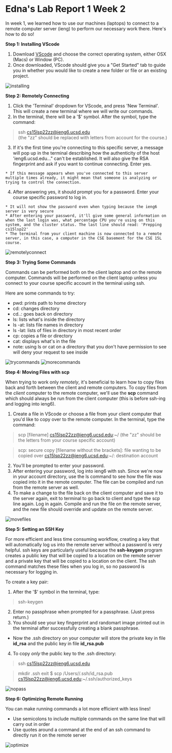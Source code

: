 # Edna's Lab Report 1 Week 2

In week 1, we learned how to use our machines (laptops) to connect to a remote computer server (ieng) to perform our necessary work there. Here's how to do so!

**Step 1: Installing VScode**

1. Download [VScode](https://code.visualstudio.com/) and choose the correct operating system, either OSX (Macs) or Window (PC). 
2. Once downloaded, VScode should give you a "Get Started" tab to guide you in whether you would like to create a new folder or file or an existing project.

![installing](installing.png)


**Step 2: Remotely Connecting**

1. Click the 'Terminal' dropdown for VScode, and press 'New Terminal'. This will create a new terminal where we will write our commands.
2. In the terminal, there will be a '$' symbol. After the symbol, type the command:
> ssh cs15lsp22zz@ieng6.ucsd.edu  
> (the "zz" should be replaced with letters from account for the course.)

3. If it's the first time you're connecting to this specific server, a message will pop up in the terminal describing how the authenticity of the host 'ieng6.ucsd.edu..." can't be established. It will also give the RSA fingerprint and ask if you want to continue connecting. Enter yes.

```
* If this message appears when you've connected to this server multiple times already, it might mean that someone is analyzing or trying to control the connection.
```

4. After answering yes, it should prompt you for a password. Enter your course specific password to log in. 
````
* It will not show the password even when typing because the ieng6 server is very secure
* After entering your password, it'll give some general information on when the last login was, what percentage CPU you're using on this system, and the cluster status. The last line should read: 'Prepping cs15lsp22'
* The terminal from your client machine is now connected to a remote server, in this case, a computer in the CSE basement for the CSE 15L course. 
````

![remotelyconnect](remotelyconnect.png)

**Step 3: Trying Some Commands**

Commands can be performed both on the client laptop and on the remote computer. Commands will be performed on the client laptop unless you connect to your course specific account in the terminal using ssh.

Here are some commands to try:
* pwd: prints path to home directory
* cd: changes directory
* cd..: goes back on directory
* ls: lists what's inside the directory
* ls -at: lists file names in directory
* ls -lat: lists of files in directory in most recent order
* cp: copies a file or directory
* cat: displays what's in the file
* note: using ls or cat on a directory that you don't have permission to see will deny your request to see inside

![trycommands](trycommands.png)
![morecommands](morecommands.png)

**Step 4: Moving Files with scp**

When trying to work only *remotely*, it's beneficial to learn how to copy files back and forth between the client and remote computers. To copy files from the *client* computer to the remote computer, we'll use the **scp** command which should always be run from the client computer (this is before ssh-ing and logging into ieng6).
1. Create a file in VScode or choose a file from your client computer that you'd like to copy over to the remote computer. In the terminal, type the command:
> scp [filename] cs15lsp22zz@ieng6.ucsd.edu:~/
> (the "zz" should be the letters from your course specific account)

> scp: secure copy
> [filename without the brackets]: file wanting to be copied over
> cs15lsp22zz@ieng6.ucsd.edu:~/: destination account

2. You'll be prompted to enter your password.
3. After entering your password, log into ieng6 with ssh. Since we're now in your account directory, use the ls command to see how the file was copied into it in the remote computer. The file can be compiled and run from the remote server as well.
4. To make a change to the file back on the client computer and save it to the server again, exit to terminal to go back to client and type the scp line again. Log in again. Compile and run the file on the remote server, and the new file should override and update on the remote server. 

![movefiles](movefiles.png)

**Step 5: Setting an SSH Key**

For more efficient and less time consuming workflow, creating a key that will automatically log us into the remote server without a password is very helpful. ssh keys are particularly useful because the **ssh-keygen** program creates a public key that will be copied to a location on the remote server and a private key that will be copied to a location on the client. The ssh command matches these files when you log in, so no password is necessary for logging in. 

To create a key pair:
1. After the '$' symbol in the terminal, type:
> ssh-keygen
2. Enter no passphrase when prompted for a passphrase. (Just press return.)
3. You should see your key fingerprint and randomart image printed out in the terminal after successfully creating a blank passphrase.
* Now the .ssh directory on your computer will store the private key in file **id_rsa** and the public key in file **id_rsa.pub**
4. To copy *only* the public key to the .ssh directory:
> ssh cs15lsp22zz@ieng6.ucsd.edu

> mkdir .ssh
> exit
> $ scp /Users/<username>/.ssh/id_rsa.pub cs15lsp22zz@ieng6.ucsd.edu:~/.ssh/authorized_keys
  
![nopass](nopass.png)

**Step 6: Optimizing Remote Running**
  
You can make running commands a lot more efficient with less lines!
  
* Use semicolons to include multiple commands on the same line that will carry out in order
* Use quotes around a command at the end of an ssh command to directly run it on the remote server

![optimize](optimize.png)





